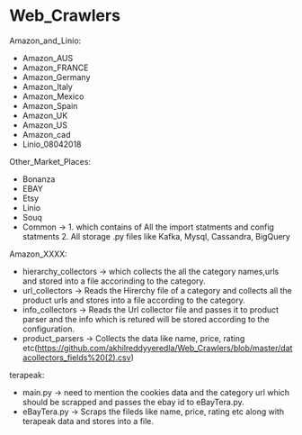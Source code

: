 # Web_Crawlers
Amazon_and_Linio:
  - Amazon_AUS
  - Amazon_FRANCE	
  - Amazon_Germany	
  - Amazon_Italy	
  - Amazon_Mexico	
  - Amazon_Spain	
  - Amazon_UK	
  - Amazon_US
  - Amazon_cad	
  - Linio_08042018
 
Other_Market_Places:
  - Bonanza
  - EBAY
  - Etsy
  - Linio
  - Souq
  - Common -> 1. which contains of All the import statments and config statments
              2. All storage .py files like Kafka, Mysql, Cassandra, BigQuery


Amazon_XXXX:
  - hierarchy_collectors -> which collects the all the category names,urls and stored into a file accorinding to the category.
  - url_collectors -> Reads the Hirerchy file of a category and collects all the product urls and stores into a file according to the category.
  - info_collectors -> Reads the Url collector file and passes it to product parser and the info which is retured will be stored according to the configuration.
  - product_parsers -> Collects the data like name, price, rating etc(https://github.com/akhilreddyyeredla/Web_Crawlers/blob/master/datacollectors_fields%20(2).csv)
  
terapeak:
  - main.py -> need to mention the cookies data and the category url which should be scrapped and passes the ebay id to eBayTera.py.
  - eBayTera.py -> Scraps the fileds like name, price, rating etc along with terapeak data and stores into a file. 
